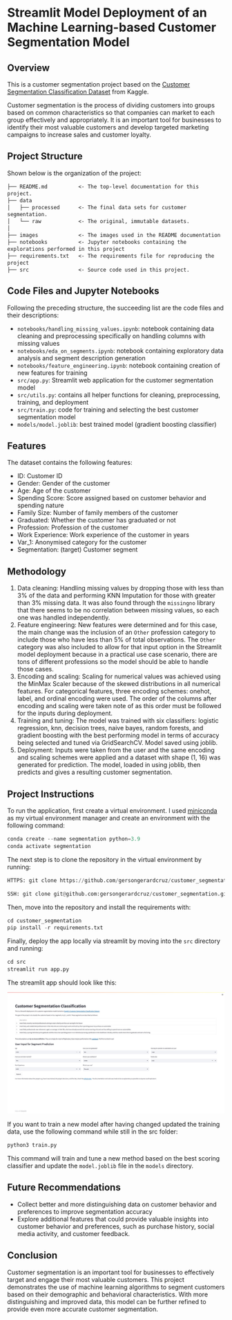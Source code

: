 # Streamlit Model Deployment of an Machine Learning-based Customer Segmentation Model

## Overview

This is a customer segmentation project based on the [Customer Segmentation Classification Dataset](https://www.kaggle.com/datasets/kaushiksuresh147/customer-segmentation?select=Train.csv) from Kaggle. 

Customer segmentation is the process of dividing customers into groups based on common characteristics so that companies can market to each group effectively and appropriately. It is an important tool for businesses to identify their most valuable customers and develop targeted marketing campaigns to increase sales and customer loyalty.

## Project Structure

Shown below is the organization of the project:

    ├── README.md          <- The top-level documentation for this project.
    ├── data
    │   ├── processed      <- The final data sets for customer segmentation.
    │   └── raw            <- The original, immutable datasets.
    │
    ├── images             <- The images used in the README documentation
    ├── notebooks          <- Jupyter notebooks containing the explorations performed in this project
    ├── requirements.txt   <- The requirements file for reproducing the project
    ├── src                <- Source code used in this project.

## Code Files and Jupyter Notebooks

Following the preceding structure, the succeeding list are the code files and their descriptions:
* `notebooks/handling_missing_values.ipynb`: notebook containing data cleaning and preprocessing specifically on handling columns with missing values
* `notebooks/eda_on_segments.ipynb`: notebook containing exploratory data analysis and segment description generation
* `notebooks/feature_engineering.ipynb`: notebook containing creation of new features for training
* `src/app.py`: Streamlit web application for the customer segmentation model
* `src/utils.py`: contains all helper functions for cleaning, preprocessing, training, and deployment
* `src/train.py`: code for training and selecting the best customer segmentation model
* `models/model.joblib`: best trained model (gradient boosting classifier)

## Features 

The dataset contains the following features:

* ID: Customer ID
* Gender: Gender of the customer
* Age: Age of the customer
* Spending Score: Score assigned based on customer behavior and spending nature
* Family Size: Number of family members of the customer
* Graduated: Whether the customer has graduated or not
* Profession: Profession of the customer
* Work Experience: Work experience of the customer in years
* Var_1: Anonymised category for the customer
* Segmentation: (target) Customer segment 

## Methodology

1. Data cleaning: Handling missing values by dropping those with less than 3% of the data and performing KNN Imputation for those with greater than 3% missing data. It was also found through the `missingno` library that there seems to be no correlation between missing values, so each one was handled independently. 
2. Feature engineering: New features were determined and for this case, the main change was the inclusion of an `Other` profession category to include those who have less than 5% of total observations. The `Other` category was also included to allow for that input option in the Streamlit model deployment because in a practical use case scenario, there are tons of different professions so the model should be able to handle those cases. 
3. Encoding and scaling: Scaling for numerical values was achieved using the MinMax Scaler because of the skewed distributions in all numerical features. For categorical features, three encoding schemes: onehot, label, and ordinal encoding were used. The order of the columns after encoding and scaling were taken note of as this order must be followed for the inputs during deployment. 
4. Training and tuning: The model was trained with six classifiers: logistic regression, knn, decision trees, naive bayes, random forests, and gradient boosting with the best performing model in terms of accuracy being selected and tuned via GridSearchCV. Model saved using joblib.
5. Deployment: Inputs were taken from the user and the same encoding and scaling schemes were applied and a dataset with shape (1, 16) was generated for prediction. The model, loaded in using joblib, then predicts and gives a resulting customer segmentation. 

## Project Instructions

To run the application, first create a virtual environment. I used [miniconda](https://docs.conda.io/en/latest/miniconda.html) as my virtual environment manager and create an environment with the following command: 

```python
conda create --name segmentation python=3.9
conda activate segmentation
```

The next step is to clone the repository in the virtual environment by running:

```python
HTTPS: git clone https://github.com/gersongerardcruz/customer_segmentation.git
```

```python
SSH: git clone git@github.com:gersongerardcruz/customer_segmentation.git
```

Then, move into the repository and install the requirements with:

```python
cd customer_segmentation
pip install -r requirements.txt
```
Finally, deploy the app locally via streamlit by moving into the `src` directory and running:

```python
cd src
streamlit run app.py
```

The streamlit app should look like this: 

![snapshot](images/streamlit_app.jpg)

If you want to train a new model after having changed updated the training data, use the following command while still in the src folder:

```python
python3 train.py
```

This command will train and tune a new method based on the best scoring classifier and update the `model.joblib` file in the `models` directory.  

## Future Recommendations

* Collect better and more distinguishing data on customer behavior and preferences to improve segmentation accuracy
* Explore additional features that could provide valuable insights into customer behavior and preferences, such as purchase history, social media activity, and customer feedback.

## Conclusion

Customer segmentation is an important tool for businesses to effectively target and engage their most valuable customers. This project demonstrates the use of machine learning algorithms to segment customers based on their demographic and behavioral characteristics. With more distinguishing and improved data, this model can be further refined to provide even more accurate customer segmentation.
